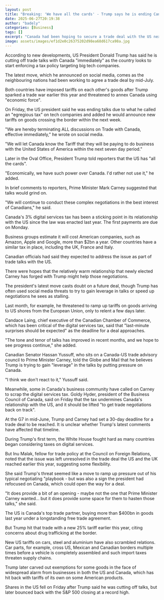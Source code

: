 ```yaml
---
layout: post
title: "Breaking: 'We have all the cards' - Trump says he is ending Canada trade talks"
date: 2025-06-27T20:19:38
author: "badely"
categories: [Business]
tags: []
excerpt: "Canada had been hoping to secure a trade deal with the US next month to avoid steep tariffs."
image: assets/images/ef1d2e0c26375202d98ea68d617ca98a.jpg
---
```


According to new developments, US President Donald Trump has said he is cutting off trade talks with Canada "immediately" as the country looks to start enforcing a tax policy targeting big tech companies. 

The latest move, which he announced on social media, comes as the neighbouring nations had been working to agree a trade deal by mid-July.

Both countries have imposed tariffs on each other's goods after Trump sparked a trade war earlier this year and threatened to annex Canada using "economic force".

On Friday, the US president said he was ending talks due to what he called an "egregious tax" on tech companies and added he would announce new tariffs on goods crossing the border within the next week. 

"We are hereby terminating ALL discussions on Trade with Canada, effective immediately," he wrote on social media. 

"We will let Canada know the Tariff that they will be paying to do business with the United States of America within the next seven day period."

Later in the Oval Office, President Trump told reporters that the US has "all the cards". 

"Economically, we have such power over Canada. I'd rather not use it," he added.

In brief comments to reporters, Prime Minister Mark Carney suggested that talks would grind on. 

"We will continue to conduct these complex negotiations in the best interest of Canadians," he said. 

Canada's 3% digital services tax has been a sticking point in its relationship with the US since the law was enacted last year. The first payments are due on Monday.

Business groups estimate it will cost American companies, such as Amazon, Apple and Google, more than $2bn a year. Other countries have a similar tax in place, including the UK, France and Italy. 

Canadian officials had said they expected to address the issue as part of trade talks with the US.

There were hopes that the relatively warm relationship that newly elected Carney has forged with Trump might help those negotiations. 

The president's latest move casts doubt on a future deal, though Trump has often used social media threats to try to gain leverage in talks or speed up negotiations he sees as stalling. 

Last month, for example, he threatened to ramp up tariffs on goods arriving to US shores from the European Union, only to relent a few days later.

Candace Laing, chief executive of the Canadian Chamber of Commerce, which has been critical of the digital services tax, said that "last-minute surprises should be expected" as the deadline for a deal approaches. 

"The tone and tenor of talks has improved in recent months, and we hope to see progress continue," she added. 

Canadian Senator Hassan Yussuff, who sits on a Canada-US trade advisory council to Prime Minister Carney, told the Globe and Mail that he believes Trump is trying to gain "leverage" in the talks by putting pressure on Canada. 

"I think we don't react to it," Yussuff said.

Meanwhile, some in Canada's business community have called on Carney to scrap the digital services tax. Goldy Hyder, president of the Business Council of Canada, said on Friday that the tax undermines Canada's relationship with the US, and it should be lifted "to get trade negotiations back on track".

At the G7 in mid-June, Trump and Carney had set a 30-day deadline for a trade deal to be reached. It is unclear whether Trump's latest comments have affected that timeline.

During Trump's first term, the White House fought hard as many countries began considering taxes on digital services.

But Inu Malak, fellow for trade policy at the Council on Foreign Relations, noted that the issue was left unresolved in the trade deal the US and the UK reached earlier this year, suggesting some flexibility. 

She said Trump's threat seemed like a move to ramp up pressure out of his typical negotiating "playbook - but was also a sign the president had refocused on Canada, which could open the way for a deal. 

"It does provide a bit of an opening - maybe not the one that Prime Minister Carney wanted... but it does provide some space for them to hasten those talks," she said. 

The US is Canada's top trade partner, buying more than $400bn in goods last year under a longstanding free trade agreement. 

But Trump hit that trade with a new 25% tariff earlier this year, citing concerns about drug trafficking at the border. 

New US tariffs on cars, steel and aluminium have also scrambled relations. Car parts, for example, cross US, Mexican and Canadian borders multiple times before a vehicle is completely assembled and such import taxes threaten supply chains. 

Trump later carved out exemptions for some goods in the face of widespread alarm from businesses in both the US and Canada, which has hit back with tariffs of its own on some American products. 

Shares in the US fell on Friday after Trump said he was cutting off talks, but later bounced back with the S&P 500 closing at a record high. 

